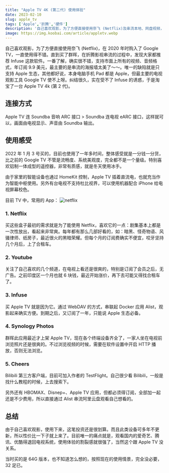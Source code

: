 ```yaml
---
title: "Apple TV 4K (第二代) 使用体验"
date: 2023-02-10
slug: apple_tv
tags: ['Apple','折腾','硬件']
description: '自己喜欢观影，为了方便直接使用奈飞 (Netflix)及串流本地、网盘视频，2022年1月3号购置。目前也使用了一年多时间，整体感受就是一分钱一分货，比之前的 Google TV 不管是流畅度、系统美观度，完全都不是一个量级。特别喜欢铝制一体成型的遥控器，非常有质感，就是冬天使用冰手。'
image: https://img.koobai.com/article/appletv.webp
---
```

自己喜欢观影，为了方便直接使用奈飞 (Netflix)，在 2020 年时购入了 Google TV，一直使用得不错。直到买了群晖，在折腾影视串流的过程中，发现大家都推荐 Infuse 这款软件。一番了解，确实很不错，支持市面上所有的视频、音频格式，年订阅 9.9 美元，最主要的是串流的海报墙太美了～～。唯一的缺陷就是只支持 Apple 生态，其他都好说，本身电脑手机 Pad 都是 Apple，但最主要的电视观影工具 Google TV 使不上呀。纠结很久，实在受不了 Infuse 的诱惑，于是淘宝了一台 Apple TV 4k (第 2 代)。

## 连接方式
Apple TV 连 Soundba 音响 ARC 接口 > Soundba 连电视 eARC 接口，这样就可以，画面由电视显示、声音由 Soundba 输出。

## 使用感受
2022 年 1 月 3 号买的，目前也使用了一年多时间，整体感受就是一分钱一分货，比之前的 Google TV 不管是流畅度、系统美观度，完全都不是一个量级。特别喜欢铝制一体成型的遥控器，非常有质感，就是冬天使用冰手。

由于家里的智能设备也通过 HomeKit 控制，Apple TV 插着直流电，也就充当作为智能中枢使用。另外有台电视不支持杜比视界，可以使用机器配合 iPhone 给电视屏幕校色。

目前 TV 中，常用的 App：
![netflix](https://img.koobai.com/article/netflix.webp)

### 1. Netflix
买这些盒子最初的需求就是为了能使用 Netflix，喜欢它的一点：剧集基本上都是一次性放出，看起来非常爽。每年都有那么几部好看的，如：暗黑、怪奇物语、风骚律师、纸房子，最近很火的黑暗荣耀。但每个月的订阅费确实不便宜，咬牙坚持几个月后，上了合租车。

### 2. Youtube
关注了自己喜欢的几个频道，在电视上看还是很爽的，特别是订阅了会员之后，无广告。之前印度区一个月也就 6 块钱，最近开始涨价，再下去可能又得找合租车了。

### 3. Infuse
买 Apple TV 就是因为它。通过 WebDAV 的方式，串联起 Docker 应用 Alist，观影起来确实方便。到期之后，又订阅了一年，只能说 Apple 生态必备。

### 4. Synology Photos
群晖此应用最近才上架 Apple TV，现在各个终端设备齐全了，一家人坐在电视前浏览照片还是很爽的。不过浏览视频的时候，需要在软件设置中开启 HTTP 播放，否则无法浏览。

### 5. Cheers
Bilibili 第三方客户端，目前可加入作者的 TestFlight。自己很少看 Bilibili，一般是找什么教程的时候，上去搜索下。

另外还有 HBOMAX、Disnep+、Apple TV 应用，但都必须得订阅，全部加一起还是不少费用，所以直接通过 Alist 串流阿里云盘观看自己想看的。

## 总结
由于自己喜欢观影，使用下来，这笔投资还是很划算。而且此类设备可多年不更新，所以性价比一下子就上来了。目前唯一的痛点就是，观看国内的爱奇艺、腾讯、优酷得退回电视系统，使用体验的割裂感就很强了，当然这个跟 Apple TV 没关系。

当时买的是 64G 版本，也不知道怎么想的，按照现在的使用情景，完全没必要，32 足已。
